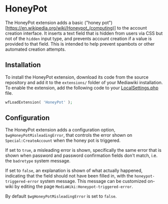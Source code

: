 # HoneyPot

The HoneyPot extension adds a basic ("honey pot")[https://en.wikipedia.org/wiki/Honeypot_(computing)]
to the account creation interface. It inserts a text field that is hidden from
users via CSS but not of the `hidden` input type, and prevents account creation
if a value is provided to that field. This is intended to help prevent spambots
or other automated creation attempts.

## Installation

To install the HoneyPot extension, download its code from the source repository
and add it to the `extensions/` folder of your Mediawiki installation. To
enable the extension, add the following code to your 
[LocalSettings.php](https://www.mediawiki.org/wiki/Special:MyLanguage/Manual:LocalSettings.php)
file.

```php
wfLoadExtension( 'HoneyPot' );
```

## Configuration

The HoneyPot extension adds a configuration option, `$wgHoneyPotMisleadingError`,
that controls the error shown on `Special:CreateAccount` when the honey pot is
triggered.

If set to `true`, a misleading error is shown, specifically the same error that
is shown when password and password confirmation fields don't match, i.e. the
`badretype` system message.

If set to `false`, an explanation is shown of what actually happened, indicating
that the field should not have been filled in, with the `honeypot-triggered-error`
system message. This message can be customized on-wiki by editing the page 
`MediaWiki:Honeypot-triggered-error`.

By default `$wgHoneyPotMisleadingError` is set to `false`.
